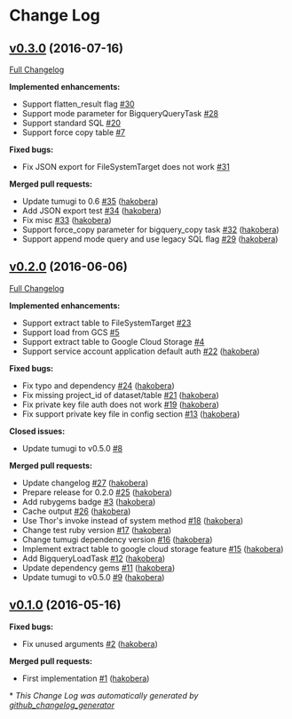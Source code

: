 # Change Log

## [v0.3.0](https://github.com/tumugi/tumugi-plugin-bigquery/tree/v0.3.0) (2016-07-16)
[Full Changelog](https://github.com/tumugi/tumugi-plugin-bigquery/compare/v0.2.0...v0.3.0)

**Implemented enhancements:**

- Support flatten\_result flag [\#30](https://github.com/tumugi/tumugi-plugin-bigquery/issues/30)
- Support mode parameter for BigqueryQueryTask [\#28](https://github.com/tumugi/tumugi-plugin-bigquery/issues/28)
- Support standard SQL [\#20](https://github.com/tumugi/tumugi-plugin-bigquery/issues/20)
- Support force copy table [\#7](https://github.com/tumugi/tumugi-plugin-bigquery/issues/7)

**Fixed bugs:**

- Fix JSON export for FileSystemTarget does not work [\#31](https://github.com/tumugi/tumugi-plugin-bigquery/issues/31)

**Merged pull requests:**

- Update tumugi to 0.6 [\#35](https://github.com/tumugi/tumugi-plugin-bigquery/pull/35) ([hakobera](https://github.com/hakobera))
- Add JSON export test [\#34](https://github.com/tumugi/tumugi-plugin-bigquery/pull/34) ([hakobera](https://github.com/hakobera))
- Fix misc [\#33](https://github.com/tumugi/tumugi-plugin-bigquery/pull/33) ([hakobera](https://github.com/hakobera))
- Support force\_copy parameter for bigquery\_copy task [\#32](https://github.com/tumugi/tumugi-plugin-bigquery/pull/32) ([hakobera](https://github.com/hakobera))
- Support append mode query and use legacy SQL flag [\#29](https://github.com/tumugi/tumugi-plugin-bigquery/pull/29) ([hakobera](https://github.com/hakobera))

## [v0.2.0](https://github.com/tumugi/tumugi-plugin-bigquery/tree/v0.2.0) (2016-06-06)
[Full Changelog](https://github.com/tumugi/tumugi-plugin-bigquery/compare/v0.1.0...v0.2.0)

**Implemented enhancements:**

- Support extract table to FileSystemTarget [\#23](https://github.com/tumugi/tumugi-plugin-bigquery/issues/23)
- Support load from GCS [\#5](https://github.com/tumugi/tumugi-plugin-bigquery/issues/5)
- Support extract table to Google Cloud Storage [\#4](https://github.com/tumugi/tumugi-plugin-bigquery/issues/4)
- Support service account application default auth [\#22](https://github.com/tumugi/tumugi-plugin-bigquery/pull/22) ([hakobera](https://github.com/hakobera))

**Fixed bugs:**

- Fix typo and dependency [\#24](https://github.com/tumugi/tumugi-plugin-bigquery/pull/24) ([hakobera](https://github.com/hakobera))
- Fix missing project\_id of dataset/table [\#21](https://github.com/tumugi/tumugi-plugin-bigquery/pull/21) ([hakobera](https://github.com/hakobera))
- Fix private key file auth does not work [\#19](https://github.com/tumugi/tumugi-plugin-bigquery/pull/19) ([hakobera](https://github.com/hakobera))
- Fix support private key file in config section [\#13](https://github.com/tumugi/tumugi-plugin-bigquery/pull/13) ([hakobera](https://github.com/hakobera))

**Closed issues:**

- Update tumugi to v0.5.0 [\#8](https://github.com/tumugi/tumugi-plugin-bigquery/issues/8)

**Merged pull requests:**

- Update changelog [\#27](https://github.com/tumugi/tumugi-plugin-bigquery/pull/27) ([hakobera](https://github.com/hakobera))
- Prepare release for 0.2.0 [\#25](https://github.com/tumugi/tumugi-plugin-bigquery/pull/25) ([hakobera](https://github.com/hakobera))
- Add rubygems badge [\#3](https://github.com/tumugi/tumugi-plugin-bigquery/pull/3) ([hakobera](https://github.com/hakobera))
- Cache output [\#26](https://github.com/tumugi/tumugi-plugin-bigquery/pull/26) ([hakobera](https://github.com/hakobera))
- Use Thor's invoke instead of system method [\#18](https://github.com/tumugi/tumugi-plugin-bigquery/pull/18) ([hakobera](https://github.com/hakobera))
- Change test ruby version [\#17](https://github.com/tumugi/tumugi-plugin-bigquery/pull/17) ([hakobera](https://github.com/hakobera))
- Change tumugi dependency version [\#16](https://github.com/tumugi/tumugi-plugin-bigquery/pull/16) ([hakobera](https://github.com/hakobera))
- Implement extract table to google cloud storage feature [\#15](https://github.com/tumugi/tumugi-plugin-bigquery/pull/15) ([hakobera](https://github.com/hakobera))
- Add BigqueryLoadTask [\#12](https://github.com/tumugi/tumugi-plugin-bigquery/pull/12) ([hakobera](https://github.com/hakobera))
- Update dependency gems [\#11](https://github.com/tumugi/tumugi-plugin-bigquery/pull/11) ([hakobera](https://github.com/hakobera))
- Update tumugi to v0.5.0 [\#9](https://github.com/tumugi/tumugi-plugin-bigquery/pull/9) ([hakobera](https://github.com/hakobera))

## [v0.1.0](https://github.com/tumugi/tumugi-plugin-bigquery/tree/v0.1.0) (2016-05-16)
**Fixed bugs:**

- Fix unused arguments [\#2](https://github.com/tumugi/tumugi-plugin-bigquery/pull/2) ([hakobera](https://github.com/hakobera))

**Merged pull requests:**

- First implementation [\#1](https://github.com/tumugi/tumugi-plugin-bigquery/pull/1) ([hakobera](https://github.com/hakobera))



\* *This Change Log was automatically generated by [github_changelog_generator](https://github.com/skywinder/Github-Changelog-Generator)*